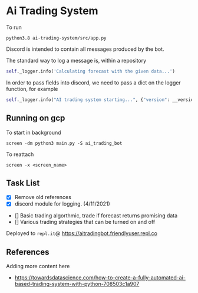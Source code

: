 # Ai Trading System

To run
```
python3.8 ai-trading-system/src/app.py
```

Discord is intended to contain all messages produced by the bot.

The standard way to log a message is, within a repository

```python
self._logger.info('Calculating forecast with the given data...')
```

In order to pass fields into discord, we need to pass a dict on the logger function,
for example

```python
self._logger.info("AI trading system starting...", {"version": __version__})
```



## Running on gcp

To start in background
```
screen -dm python3 main.py -S ai_trading_bot
```

To reattach

```
screen -x <screen_name>
```

## Task List

- [x] Remove old references
- [x] discord module for logging. (4/11/2021)
- [] Basic trading algorthmic, trade if forecast returns promising data
- [] Various trading strategies that can be turned on and off

Deployed to `repl.it`@ https://aitradingbot.friendlyuser.repl.co

## References

Adding more content here
- https://towardsdatascience.com/how-to-create-a-fully-automated-ai-based-trading-system-with-python-708503c1a907
